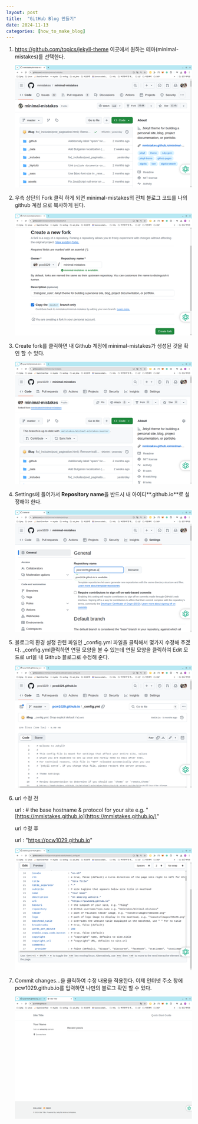 ```yaml
---
layout: post
title:  "GitHub Blog 만들기"
date: 2024-11-13
categories: [how_to_make_blog]
---
```


1. https://github.com/topics/jekyll-theme 이곳에서 원하는 테마(minimal-mistakes)를 선택한다. 

   ![selectTheme_01](../../images/how_to_make_blog/selectTheme_01.png)

   

2. 우측 상단의 Fork 클릭 하게 되면 minimal-mistakes의 전체 블로그 코드를 나의 github 계정 으로 복사하게 된다.

   ![selectTheme_02](../../images/how_to_make_blog/selectTheme_02.png)

   

3. Create fork를 클릭하면 내 Github 계정에 minimal-mistakes가 생성된 것을 확인 할 수 있다.

   ![selectTheme_03](../../images/how_to_make_blog/selectTheme_03.png)

   

4. Settings에 들어가서 **Repository name**을 반드시 내 아이디**.github.io**로 설정해야 한다.

   ![selectTheme_04](../../images/how_to_make_blog/selectTheme_04.png)

   

5. 블로그의 환경 설정 관련 파일인 _config.yml 파일을 클릭해서 몇가지 수정해 주겠다. _config.yml클릭하면 연필 모양을 볼 수 있는데 연필 모양을 클릭하여 Edit 모드로  url을 내 Github 블로그로 수정해 준다.

   ![selectTheme_05](../../images/how_to_make_blog/selectTheme_05.png)

   

6. url 수정 전 

   url   : # the base hostname & protocol for your site e.g. "[https://mmistakes.github.io](https://mmistakes.github.io/)"

   url 수정 후 

   url   : "https://pcw1029.github.io"

   ![selectTheme_06](../../images/how_to_make_blog/selectTheme_06.png)

   

7. Commit changes...을 클릭하여 수정 내용을 적용한다. 이제 인터넷 주소 창에 pcw1029.github.io를 입력하면 나만의 블로그 확인 할 수 있다. 

   ![selectTheme_07](../../images/how_to_make_blog/selectTheme_07.png)

   
